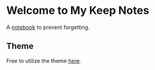 # Welcome to My Keep Notes

A [notebook](https://yrw9281.github.io/) to prevent forgetting.

## Theme

Free to utilize the theme [here](https://github.com/yrw9281/jekyll-theme-hacker-blog).
